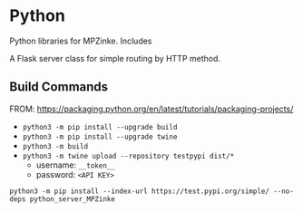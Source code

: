 # Python
Python libraries for MPZinke.
Includes

A Flask server class for simple routing by HTTP method.


## Build Commands
FROM: https://packaging.python.org/en/latest/tutorials/packaging-projects/

- `python3 -m pip install --upgrade build`
- `python3 -m pip install --upgrade twine`
- `python3 -m build`
- `python3 -m twine upload --repository testpypi dist/*`
	- username: `__token__`
	- password: `<API KEY>`

`python3 -m pip install --index-url https://test.pypi.org/simple/ --no-deps python_server_MPZinke`
